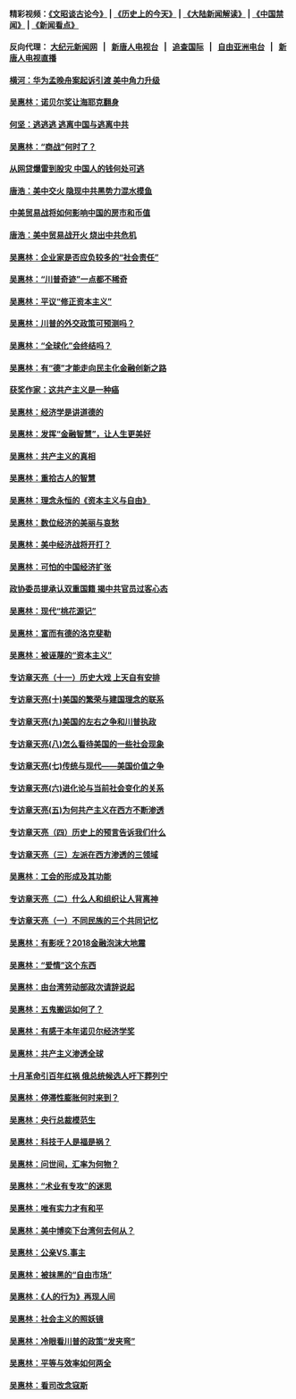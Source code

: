 #### 精彩视频：[《文昭谈古论今》](http://107.191.53.159/wenzhao) | [《历史上的今天》](http://107.191.53.159/today-in-history) | [《大陆新闻解读》](http://107.191.53.159/ntdtv-comedy) | [《中国禁闻》](http://107.191.53.159/ntdtv-news) | [《新闻看点》](http://107.191.53.159/news-insight) 

 #### 反向代理： [大纪元新闻网](http://107.191.53.159:10080/) &nbsp;&nbsp;|&nbsp;&nbsp; [新唐人电视台](http://107.191.53.159:8000/) &nbsp;&nbsp;|&nbsp;&nbsp; [追查国际](http://107.191.53.159:10010/) &nbsp;&nbsp;|&nbsp;&nbsp; [自由亚洲电台](http://107.191.53.159:9800/) &nbsp;&nbsp;|&nbsp;&nbsp; [新唐人电视直播](http://107.191.53.159/) 

#### [横河：华为孟晚舟案起诉引渡 美中角力升级](../pages/nsc423/n11027230.md?t=02180235) 

#### [吴惠林：诺贝尔奖让海耶克翻身](../pages/nsc423/n10890049.md?t=02180235) 

#### [何坚：逃逃逃 逃离中国与逃离中共](../pages/nsc423/n10592891.md?t=02180235) 

#### [吴惠林：“商战”何时了？](../pages/nsc423/n10573558.md?t=02180235) 

#### [从网贷爆雷到股灾 中国人的钱何处可逃](../pages/nsc423/n10572800.md?t=02180235) 

#### [唐浩：美中交火 隐现中共黑势力混水摸鱼](../pages/nsc423/n10544040.md?t=02180235) 

#### [中美贸易战将如何影响中国的房市和币值](../pages/nsc423/n10543697.md?t=02180235) 

#### [唐浩：美中贸易战开火 烧出中共危机](../pages/nsc423/n10540126.md?t=02180235) 

#### [吴惠林：企业家是否应负较多的“社会责任”](../pages/nsc423/n10535022.md?t=02180235) 

#### [吴惠林：“川普奇迹”一点都不稀奇](../pages/nsc423/n10512808.md?t=02180235) 

#### [吴惠林：平议“修正资本主义”](../pages/nsc423/n10495724.md?t=02180235) 

#### [吴惠林：川普的外交政策可预测吗？](../pages/nsc423/n10462387.md?t=02180235) 

#### [吴惠林：“全球化”会终结吗？](../pages/nsc423/n10452838.md?t=02180235) 

#### [吴惠林：有“德”才能走向民主化金融创新之路](../pages/nsc423/n10432292.md?t=02180235) 

#### [获奖作家：这共产主义是一种癌](../pages/nsc423/n10431541.md?t=02180235) 

#### [吴惠林：经济学是讲道德的](../pages/nsc423/n10398014.md?t=02180235) 

#### [吴惠林：发挥“金融智慧”，让人生更美好](../pages/nsc423/n10375019.md?t=02180235) 

#### [吴惠林：共产主义的真相](../pages/nsc423/n10351394.md?t=02180235) 

#### [吴惠林：重拾古人的智慧](../pages/nsc423/n10337691.md?t=02180235) 

#### [吴惠林：理念永恒的《资本主义与自由》](../pages/nsc423/n10316274.md?t=02180235) 

#### [吴惠林：数位经济的美丽与哀愁](../pages/nsc423/n10292946.md?t=02180235) 

#### [吴惠林：美中经济战将开打？](../pages/nsc423/n10258825.md?t=02180235) 

#### [吴惠林：可怕的中国经济扩张](../pages/nsc423/n10219147.md?t=02180235) 

#### [政协委员提承认双重国籍 揭中共官员过客心态](../pages/nsc423/n10208809.md?t=02180235) 

#### [吴惠林：现代“桃花源记”](../pages/nsc423/n10185234.md?t=02180235) 

#### [吴惠林：富而有德的洛克斐勒](../pages/nsc423/n10142264.md?t=02180235) 

#### [吴惠林：被诬蔑的“资本主义”](../pages/nsc423/n10124816.md?t=02180235) 

#### [专访章天亮（十一）历史大戏 上天自有安排](../pages/nsc423/n10094905.md?t=02180235) 

#### [专访章天亮(十)美国的繁荣与建国理念的联系](../pages/nsc423/n10094899.md?t=02180235) 

#### [专访章天亮(九)美国的左右之争和川普执政](../pages/nsc423/n10094889.md?t=02180235) 

#### [专访章天亮(八)怎么看待美国的一些社会现象](../pages/nsc423/n10094857.md?t=02180235) 

#### [专访章天亮(七)传统与现代——美国价值之争](../pages/nsc423/n10093140.md?t=02180235) 

#### [专访章天亮(六)进化论与当前社会变化的关系](../pages/nsc423/n10092036.md?t=02180235) 

#### [专访章天亮(五)为何共产主义在西方不断渗透](../pages/nsc423/n10083620.md?t=02180235) 

#### [专访章天亮（四）历史上的预言告诉我们什么](../pages/nsc423/n10083606.md?t=02180235) 

#### [专访章天亮（三）左派在西方渗透的三领域](../pages/nsc423/n10081115.md?t=02180235) 

#### [吴惠林：工会的形成及其功能](../pages/nsc423/n10080633.md?t=02180235) 

#### [专访章天亮（二）什么人和组织让人背离神](../pages/nsc423/n10076637.md?t=02180235) 

#### [专访章天亮（一）不同民族的三个共同记忆](../pages/nsc423/n10074188.md?t=02180235) 

#### [吴惠林：有影呒？2018金融泡沫大地震](../pages/nsc423/n10040534.md?t=02180235) 

#### [吴惠林：“爱情”这个东西](../pages/nsc423/n10019423.md?t=02180235) 

#### [吴惠林：由台湾劳动部政次请辞说起](../pages/nsc423/n9979679.md?t=02180235) 

#### [吴惠林：五鬼搬运如何了？](../pages/nsc423/n9925338.md?t=02180235) 

#### [吴惠林：有感于本年诺贝尔经济学奖](../pages/nsc423/n9871883.md?t=02180235) 

#### [吴惠林：共产主义渗透全球](../pages/nsc423/n9812748.md?t=02180235) 

#### [十月革命引百年红祸 俄总统候选人吁下葬列宁](../pages/nsc423/n9810182.md?t=02180235) 

#### [吴惠林：停滞性膨胀何时来到？](../pages/nsc423/n9764136.md?t=02180235) 

#### [吴惠林：央行总裁模范生](../pages/nsc423/n9728134.md?t=02180235) 

#### [吴惠林：科技于人是福是祸？](../pages/nsc423/n9672982.md?t=02180235) 

#### [吴惠林：问世间，汇率为何物？](../pages/nsc423/n9621788.md?t=02180235) 

#### [吴惠林：“术业有专攻”的迷思](../pages/nsc423/n9580363.md?t=02180235) 

#### [吴惠林：唯有实力才有和平](../pages/nsc423/n9529599.md?t=02180235) 

#### [吴惠林：美中博奕下台湾何去何从？](../pages/nsc423/n9483598.md?t=02180235) 

#### [吴惠林：公亲VS.事主](../pages/nsc423/n9425637.md?t=02180235) 

#### [吴惠林：被抹黑的“自由市场”](../pages/nsc423/n9351545.md?t=02180235) 

#### [吴惠林：《人的行为》再现人间](../pages/nsc423/n9296339.md?t=02180235) 

#### [吴惠林：社会主义的照妖镜](../pages/nsc423/n9243460.md?t=02180235) 

#### [吴惠林：冷眼看川普的政策“发夹弯”](../pages/nsc423/n9120684.md?t=02180235) 

#### [吴惠林：平等与效率如何两全](../pages/nsc423/n9075430.md?t=02180235) 

#### [吴惠林：看司改念寇斯](../pages/nsc423/n9024915.md?t=02180235) 


